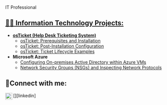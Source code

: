 IT Professional <a href="www.linkedin.com/in/natalia-mendez-8abb7363">

<h2>👨‍💻 Information Technology Projects:</h2>

- <b>osTicket (Help Desk Ticketing System)</b>
  - [osTicket: Prerequisites and Installation](https://github.com/Naty1278/osticket-prereqs)
  - [osTicket: Post-Installation Configuration](https://github.com/Naty1278/post-install-config)
  - [osTicket: Ticket Lifecycle Examples](https://github.com/Naty1278/ticket-lifecycle)
- <b>Microsoft Azure</b>
  - [Configuring On-premises Active Directory within Azure VMs](https://github.com/Naty1278/configure-ad)
  - [Network Security Groups (NSGs) and Inspecting Network Protocols](https://github.com/Naty1278/azure-network-protocols)

<h2>🤳Connect with me:</h2>

[<img align="left" alt="Natalia | LinkedIn" width="22px" src="https://cdn.jsdelivr.net/npm/simple-icons@v3/icons/linkedin.svg" />][linkedin]


